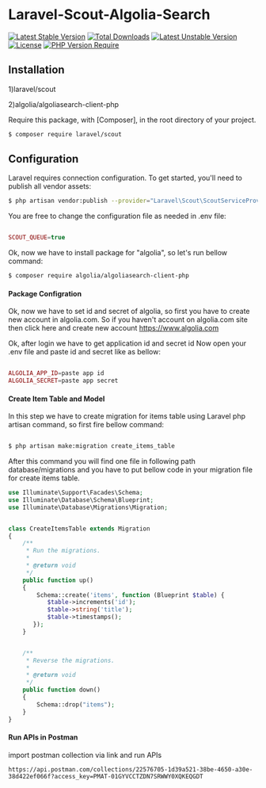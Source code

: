 # Laravel-Scout-Algolia-Search

[![Latest Stable Version](http://poser.pugx.org/phpunit/phpunit/v)](https://packagist.org/packages/phpunit/phpunit) [![Total Downloads](http://poser.pugx.org/phpunit/phpunit/downloads)](https://packagist.org/packages/phpunit/phpunit) [![Latest Unstable Version](http://poser.pugx.org/phpunit/phpunit/v/unstable)](https://packagist.org/packages/phpunit/phpunit) [![License](http://poser.pugx.org/phpunit/phpunit/license)](https://packagist.org/packages/phpunit/phpunit) [![PHP Version Require](http://poser.pugx.org/phpunit/phpunit/require/php)](https://packagist.org/packages/phpunit/phpunit)

## Installation
1)laravel/scout

2)algolia/algoliasearch-client-php

Require this package, with [Composer], in the root directory of your project.

```bash
$ composer require laravel/scout
```

## Configuration

Laravel requires connection configuration. To get started, you'll need to publish all vendor assets:

```bash
$ php artisan vendor:publish --provider="Laravel\Scout\ScoutServiceProvider"
```

You are free to change the configuration file as needed in .env file:

```php

SCOUT_QUEUE=true

```
Ok, now we have to install package for "algolia", so let's run bellow command:

```bash
$ composer require algolia/algoliasearch-client-php
```

#### Package Configration 
Ok, now we have to set id and secret of algolia, so first you have to create new account in algolia.com. So if you haven't account on algolia.com site then click here and create new account https://www.algolia.com

Ok, after login we have to get application id and secret id
Now open your .env file and paste id and secret like as bellow:

```php

ALGOLIA_APP_ID=paste app id
ALGOLIA_SECRET=paste app secret

```

#### Create Item Table and Model

In this step we have to create migration for items table using Laravel php artisan command, so first fire bellow command:

```bash

$ php artisan make:migration create_items_table

```

After this command you will find one file in following path database/migrations and you have to put bellow code in your migration file for create items table.

```php
use Illuminate\Support\Facades\Schema;
use Illuminate\Database\Schema\Blueprint;
use Illuminate\Database\Migrations\Migration;


class CreateItemsTable extends Migration
{
    /**
     * Run the migrations.
     *
     * @return void
     */
    public function up()
    {
        Schema::create('items', function (Blueprint $table) {
           $table->increments('id');
           $table->string('title');
           $table->timestamps();
       });
    }


    /**
     * Reverse the migrations.
     *
     * @return void
     */
    public function down()
    {
        Schema::drop("items");
    }
}
```

#### Run APIs in Postman

import postman collection via link and run APIs

```
https://api.postman.com/collections/22576705-1d39a521-38be-4650-a30e-38d422ef066f?access_key=PMAT-01GYVCCTZDN7SRWWY0XQKEQGDT
```
